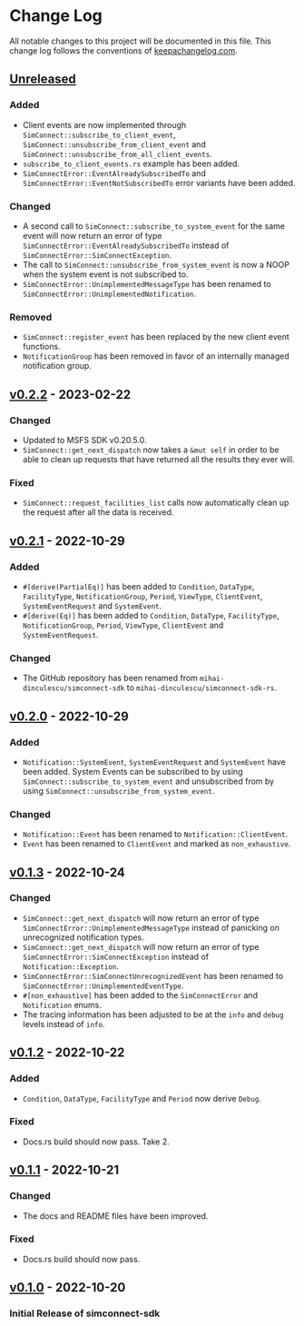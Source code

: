 # Change Log

All notable changes to this project will be documented in this
file. This change log follows the conventions of
[keepachangelog.com][keepachangelog].

## [Unreleased]

### Added

- Client events are now implemented through `SimConnect::subscribe_to_client_event`, `SimConnect::unsubscribe_from_client_event` and `SimConnect::unsubscribe_from_all_client_events`.
- `subscribe_to_client_events.rs` example has been added.
- `SimConnectError::EventAlreadySubscribedTo` and `SimConnectError::EventNotSubscribedTo` error variants have been added.

### Changed

- A second call to `SimConnect::subscribe_to_system_event` for the same event will now return an error of type `SimConnectError::EventAlreadySubscribedTo` instead of `SimConnectError::SimConnectException`.
- The call to `SimConnect::unsubscribe_from_system_event` is now a NOOP when the system event is not subscribed to.
- `SimConnectError::UnimplementedMessageType` has been renamed to `SimConnectError::UnimplementedNotification`.

### Removed

- `SimConnect::register_event` has been replaced by the new client event functions.
- `NotificationGroup` has been removed in favor of an internally managed notification group.

## [v0.2.2] - 2023-02-22

### Changed
- Updated to MSFS SDK v0.20.5.0.
- `SimConnect::get_next_dispatch` now takes a `&mut self` in order to be able to clean up requests that have returned all the results they ever will.

### Fixed
- `SimConnect::request_facilities_list` calls now automatically clean up the request after all the data is received.

## [v0.2.1] - 2022-10-29

### Added

- `#[derive(PartialEq)]` has been added to `Condition`, `DataType`, `FacilityType`, `NotificationGroup`, `Period`, `ViewType`, `ClientEvent`, `SystemEventRequest` and `SystemEvent`.
- `#[derive(Eq)]` has been added to `Condition`, `DataType`, `FacilityType`, `NotificationGroup`, `Period`, `ViewType`, `ClientEvent` and `SystemEventRequest`.

### Changed

- The GitHub repository has been renamed from `mihai-dinculescu/simconnect-sdk` to `mihai-dinculescu/simconnect-sdk-rs`.

## [v0.2.0] - 2022-10-29

### Added

- `Notification::SystemEvent`, `SystemEventRequest` and `SystemEvent` have been added. System Events can be subscribed to by using `SimConnect::subscribe_to_system_event` and unsubscribed from by using `SimConnect::unsubscribe_from_system_event`.

### Changed

- `Notification::Event` has been renamed to `Notification::ClientEvent`.
- `Event` has been renamed to `ClientEvent` and marked as `non_exhaustive`.

## [v0.1.3] - 2022-10-24

### Changed

- `SimConnect::get_next_dispatch` will now return an error of type `SimConnectError::UnimplementedMessageType` instead of panicking on unrecognized notification types.
- `SimConnect::get_next_dispatch` will now return an error of type `SimConnectError::SimConnectException` instead of `Notification::Exception`.
- `SimConnectError::SimConnectUnrecognizedEvent` has been renamed to `SimConnectError::UnimplementedEventType`.
- `#[non_exhaustive]` has been added to the `SimConnectError` and `Notification` enums.
- The tracing information has been adjusted to be at the `info` and `debug` levels instead of `info`.

## [v0.1.2] - 2022-10-22

### Added

- `Condition`, `DataType`, `FacilityType` and `Period` now derive `Debug`.

### Fixed

- Docs.rs build should now pass. Take 2.

## [v0.1.1] - 2022-10-21

### Changed

- The docs and README files have been improved.

### Fixed

- Docs.rs build should now pass.

## [v0.1.0] - 2022-10-20

### Initial Release of simconnect-sdk

[unreleased]: https://github.com/mihai-dinculescu/simconnect-sdk-rs
[v0.2.2]: https://github.com/mihai-dinculescu/simconnect-sdk-rs/tree/v0.2.2
[v0.2.1]: https://github.com/mihai-dinculescu/simconnect-sdk-rs/tree/v0.2.1
[v0.2.0]: https://github.com/mihai-dinculescu/simconnect-sdk-rs/tree/v0.2.0
[v0.1.3]: https://github.com/mihai-dinculescu/simconnect-sdk-rs/tree/v0.1.3
[v0.1.2]: https://github.com/mihai-dinculescu/simconnect-sdk-rs/tree/v0.1.2
[v0.1.1]: https://github.com/mihai-dinculescu/simconnect-sdk-rs/tree/v0.1.1
[v0.1.0]: https://github.com/mihai-dinculescu/simconnect-sdk-rs/tree/v0.1.0
[keepachangelog]: https://keepachangelog.com
